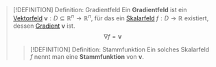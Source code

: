 >[!DEFINITION] Definition: Gradientfeld
>Ein **Gradientfeld** ist ein [Vektorfeld](../Vektorfeld.md) $\boldsymbol{v}:D\subseteq\mathbb{R}^n\to\mathbb{R}^n$, für das ein [Skalarfeld](../../Skalarfelder/Skalarfeld.md) $f:D\to\mathbb{R}$ existiert, dessen [Gradient](../../Skalarfelder/Differentiation/Gradient.md) $\boldsymbol{v}$ ist.
>$$\nabla f = \boldsymbol{v}$$
>
>>[!DEFINITION] Definition: Stammfunktion
>>Ein solches Skalarfeld $f$ nennt man eine **Stammfunktion** von $\boldsymbol{v}$.